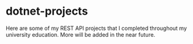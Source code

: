 # dotnet-projects
Here are some of my REST API projects that I completed throughout my university education.
More will be added in the near future.
